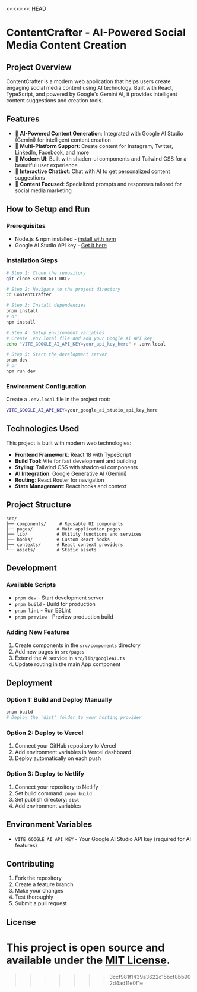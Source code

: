 <<<<<<< HEAD
# ContentCrafter - AI-Powered Social Media Content Creation

## Project Overview

ContentCrafter is a modern web application that helps users create engaging social media content using AI technology. Built with React, TypeScript, and powered by Google's Gemini AI, it provides intelligent content suggestions and creation tools.

## Features

- 🤖 **AI-Powered Content Generation**: Integrated with Google AI Studio (Gemini) for intelligent content creation
- 📱 **Multi-Platform Support**: Create content for Instagram, Twitter, LinkedIn, Facebook, and more
- 🎨 **Modern UI**: Built with shadcn-ui components and Tailwind CSS for a beautiful user experience
- 💬 **Interactive Chatbot**: Chat with AI to get personalized content suggestions
- 🎯 **Content Focused**: Specialized prompts and responses tailored for social media marketing

## How to Setup and Run

### Prerequisites

- Node.js & npm installed - [install with nvm](https://github.com/nvm-sh/nvm#installing-and-updating)
- Google AI Studio API key - [Get it here](https://aistudio.google.com/)

### Installation Steps

```sh
# Step 1: Clone the repository
git clone <YOUR_GIT_URL>

# Step 2: Navigate to the project directory
cd ContentCrafter

# Step 3: Install dependencies
pnpm install
# or
npm install

# Step 4: Setup environment variables
# Create .env.local file and add your Google AI API key
echo "VITE_GOOGLE_AI_API_KEY=your_api_key_here" > .env.local

# Step 5: Start the development server
pnpm dev
# or
npm run dev
```

### Environment Configuration

Create a `.env.local` file in the project root:
```bash
VITE_GOOGLE_AI_API_KEY=your_google_ai_studio_api_key_here
```

## Technologies Used

This project is built with modern web technologies:

- **Frontend Framework**: React 18 with TypeScript
- **Build Tool**: Vite for fast development and building
- **Styling**: Tailwind CSS with shadcn-ui components
- **AI Integration**: Google Generative AI (Gemini)
- **Routing**: React Router for navigation
- **State Management**: React hooks and context

## Project Structure

```
src/
├── components/     # Reusable UI components
├── pages/         # Main application pages
├── lib/           # Utility functions and services
├── hooks/         # Custom React hooks
├── contexts/      # React context providers
└── assets/        # Static assets
```

## Development

### Available Scripts

- `pnpm dev` - Start development server
- `pnpm build` - Build for production
- `pnpm lint` - Run ESLint
- `pnpm preview` - Preview production build

### Adding New Features

1. Create components in the `src/components` directory
2. Add new pages in `src/pages`
3. Extend the AI service in `src/lib/googleAI.ts`
4. Update routing in the main App component

## Deployment

### Option 1: Build and Deploy Manually
```sh
pnpm build
# Deploy the 'dist' folder to your hosting provider
```

### Option 2: Deploy to Vercel
1. Connect your GitHub repository to Vercel
2. Add environment variables in Vercel dashboard
3. Deploy automatically on each push

### Option 3: Deploy to Netlify
1. Connect your repository to Netlify
2. Set build command: `pnpm build`
3. Set publish directory: `dist`
4. Add environment variables

## Environment Variables

- `VITE_GOOGLE_AI_API_KEY` - Your Google AI Studio API key (required for AI features)

## Contributing

1. Fork the repository
2. Create a feature branch
3. Make your changes
4. Test thoroughly
5. Submit a pull request

## License

This project is open source and available under the [MIT License](LICENSE).
=======

>>>>>>> 3ccf981f1439a3622c15bcf8bb902d4ad11e0f1e
